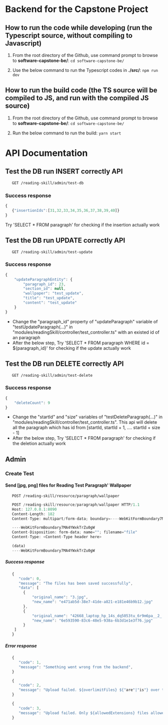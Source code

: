 # Backend for the Capstone Project

## How to run the code while developing (run the Typescript source, without compiling to Javascript)

1. From the root directory of the Github, use command prompt to browse to **software-capstone-be/**:
   `cd software-capstone-be/`

2. Use the below command to run the Typescript codes in **./src/**:
   `npm run dev`

## How to run the build code (the TS source will be compiled to JS, and run with the compiled JS source)

1. From the root directory of the Github, use command prompt to browse to **software-capstone-be/**:
   `cd software-capstone-be/`

2. Run the below command to run the build:
   `yarn start`

# API Documentation

## Test the DB run INSERT correctly API

```
   GET /reading-skill/admin/test-db
```
### Success response
```javascript
{
   {"insertionIds":[31,32,33,34,35,36,37,38,39,40]} 
}
```

Try 'SELECT * FROM paragraph' for checking if the insertion actually work

## Test the DB run UPDATE correctly API

```
   GET /reading-skill/admin/test-update
```
### Success response
```javascript
{
    "updateParagraphEntity": {
        "paragraph_id": 23,
        "section_id": null,
        "wallpaper": "test_update",
        "title": "test_update",
        "content": "test_update"
    }
}
```
- Change the "paragraph_id" property of "updateParagraph" variable of "testUpdateParagraph(...)" in "modules/readingSkill/controller/test_controller.ts" with an existed id of an paragraph
- After the below step, Try 'SELECT * FROM paragraph WHERE id = ${paragraph_id}' for checking if the update actually work

## Test the DB run DELETE correctly API

```
   GET /reading-skill/admin/test-delete
```
### Success response
```javascript
{
    "deleteCount": 9
}
```
- Change the "startId" and "size" variables of "testDeleteParagraph(...)" in "modules/readingSkill/controller/test_controller.ts". This api will delete all the paragraph which has id from [startId, startId + 1, .... startId + size - 1]
- After the below step, Try 'SELECT * FROM paragraph' for checking if the deletion actually work

## Admin

### Create Test

#### Send [jpg, png] files for Reading Test Paragraph' Wallpaper

```
   POST /reading-skill/resource/paragraph/wallpaper
```

```javascript
   POST /reading-skill/resource/paragraph/wallpaper HTTP/1.1
   Host: 127.0.0.1:8090
   Content-Length: 182
   Content-Type: multipart/form-data; boundary=----WebKitFormBoundary7MA4YWxkTrZu0gW

   ----WebKitFormBoundary7MA4YWxkTrZu0gW
   Content-Disposition: form-data; name=""; filename="file"
   Content-Type: <Content-Type header here>

   (data)
   ----WebKitFormBoundary7MA4YWxkTrZu0gW
```

##### Success response
```javascript
   {
      "code": 0,
      "message": "The files has been saved successfully",
      "data": [
        {
            "original_name": "3.jpg",
            "new_name": "e471ab5d-38e7-41de-a821-e181e46b9b12.jpg"
        },
        {
            "original_name": "42668_laptop_hp_14s_dq5053tu_6r9m6pa__2_.jpg",
            "new_name": "6e593590-83c6-48e5-938a-6b3d1e1e3f76.jpg"
        }
    ]
   }
```
##### Error response
```javascript
   {
      "code": 1,
      "message": "Something went wrong from the backend",
   }

   {
      "code": 2,
      "message": "Upload failed. ${overlimitFiles} ${"are"|"is"} over the file size limit of ${FILE_SIZE_IN_MB} MB",
   }

   {
      "code": 3,
      "message": "Upload failed. Only ${allowedExtensions} files allowed",
   }
```
